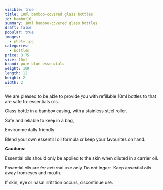 ```yaml
---
visible: true
title: 10ml bamboo-covered glass bottles
id: bambot10
summary: 10ml bamboo-covered glass bottles
draft: false
popular: true
images:
  - photo.jpg
categories:
  - bottles
price: 3.75
size: 10ml
brand: pure blue essentials
weight: 100
length: 12
height: 2
width: 2
---
```

We are pleased to be able to provide you with refillable 10ml bottles to that are safe for essentials oils.

Glass bottle in a bamboo casing, with a stainless steel roller.

Safe and reliable to keep in a bag, 

Environmentally friendly

Blend your own essential oil formula or keep your favourites on hand.



**Cautions:**

Essential oils should only be applied to the skin when diluted in a carrier oil.

Essential oils are for external use only. Do not ingest.  Keep essential oils away from eyes and mouth. 

If skin, eye or nasal irritation occurs, discontinue use.